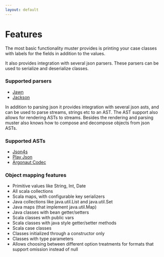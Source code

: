 ```yaml
---
layout: default
---
```

# Features

The most basic functionality muster provides is printing your case classes with labels for the fields in addition to the values.

It also provides integration with several json parsers. These parsers can be used to serialize and deserialize classes. 

### Supported parsers

* [Jawn](jawn_codec.html)
* [Jackson](jackson_codec.html)

In addition to parsing json it provides integration with several json asts, and can be used to parse streams, strings etc to an AST. The AST support also allows for rendering ASTs to streams.  Besides the rendering and parsing muster also knows how to compose and decompose objects from json ASTs. 

### Supported ASTs

* [Json4s](json4s_codec.html)
* [Play Json](play_json_codec.html)
* [Argonaut Codec](argonaut_codec.html)

### Object mapping features

* Primitive values like String, Int, Date
* All scala collections
* Scala maps, with configurable key serializers
* Java collections like java.util.List and java.util.Set
* Java maps (that implement java.util.Map)
* Java classes with bean getter/setters
* Scala classes with public vars
* Scala classes with java style getter/setter methods
* Scala case classes
* Classes initialized through a constructor only
* Classes with type parameters
* Allows choosing between different option treatments for formats that support omission instead of null